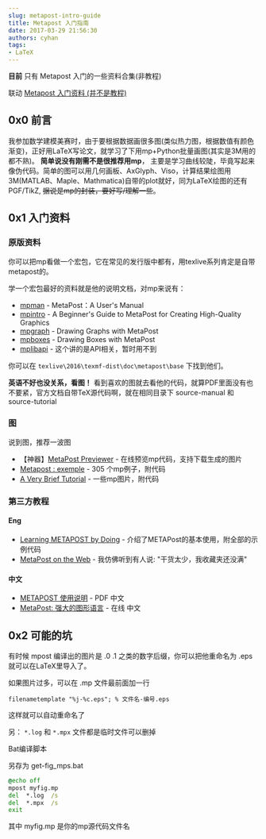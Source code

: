 ```yaml
---
slug: metapost-intro-guide
title: Metapost 入门指南
date: 2017-03-29 21:56:30
authors: cyhan
tags:
- LaTeX
---
```

**目前** 只有 Metapost 入门的一些资料合集(非教程)

联动 [Metapost 入门资料 (并不是教程)](http://wenda.latexstudio.net/article/1022)

<!-- truncate -->

## 0x0 前言

我参加数学建模美赛时，由于要根据数据画很多图(类似热力图，根据数值有颜色渐变)，正好用LaTeX写论文，就学习了下用mp+Python批量画图(其实是3M用的都不熟)。
**简单说没有刚需不是很推荐用mp**，
主要是学习曲线较陡，毕竟写起来像伪代码。简单的图可以用几何画板、AxGlyph、Viso，计算结果绘图用3M(MATLAB、Maple、Mathmatica)自带的plot就好，同为LaTeX绘图的还有PGF/TikZ, ~~据说是mp的封装，要好写/理解一些~~。

## 0x1 入门资料

### 原版资料
你可以把mp看做一个宏包，它在常见的发行版中都有，用texlive系列肯定是自带metapost的。

学一个宏包最好的资料就是他的说明文档，对mp来说有：

- [mpman](http://texdoc.net/texmf-dist/doc/metapost/base/mpman.pdf) - 
   MetaPost：A User's Manual
- [mpintro](http://texdoc.net/texmf-dist/doc/metapost/base/mpintro.pdf) - 
   A Beginner's Guide to MetaPost for Creating High-Quality Graphics
- [mpgraph](http://texdoc.net/texmf-dist/doc/metapost/base/mpgraph.pdf) - 
   Drawing Graphs with MetaPost
- [mpboxes](http://tug.org/metapost/src/manual/mpboxes.pdf) - 
   Drawing Boxes with MetaPost
- [mplibapi](http://tug.org/metapost/src/manual/mplibapi.pdf) - 
   这个讲的是API相关，暂时用不到

你可以在 `texlive\2016\texmf-dist\doc\metapost\base` 下找到他们。

**英语不好也没关系，看图！** 看到喜欢的图就去看他的代码，就算PDF里面没有也不要紧，官方文档自带TeX源代码啊，就在相同目录下 source-manual 和 source-tutorial 

### 图
说到图，推荐一波图

- 【神器】[MetaPost Previewer](http://www.tlhiv.org/mppreview/) - 
   在线预览mp代码，支持下载生成的图片
- [Metapost : exemple](http://tex.loria.fr/prod-graph/zoonekynd/metapost/metapost.html) - 
   305 个mp例子，附代码
- [A Very Brief Tutorial](http://www.ursoswald.ch/metapost/tutorial.html) - 
   一些mp图片，附代码


### 第三方教程
#### Eng

- [Learning METAPOST by Doing](http://www.latexstudio.net/archives/455) - 
   介绍了METAPost的基本使用，附全部的示例代码
- [MetaPost on the Web](https://www.tug.org/metapost.html) - 
   我仿佛听到有人说: "干货太少，我收藏夹还没满"


#### 中文

- [METAPOST 使用说明](http://www.latexstudio.net/old/books/metapost/METAPOSTcn.pdf) - 
   PDF 中文
- [MetaPost: 强大的图形语言](http://www.ctex.org/documents/shredder/metapost.html) - 
   在线 中文



## 0x2 可能的坑

有时候 mpost 编译出的图片是 .0 .1 之类的数字后缀，你可以把他重命名为 .eps 就可以在LaTeX里导入了。



如果图片过多，可以在 .mp 文件最前面加一行 
```
filenametemplate "%j-%c.eps"; % 文件名-编号.eps
```
这样就可以自动重命名了



另：
`*.log` 和 `*.mpx` 文件都是临时文件可以删掉


Bat编译脚本

另存为 get-fig_mps.bat

```cmd
@echo off
mpost myfig.mp
del  *.log  /s
del  *.mpx  /s
exit
```

其中 myfig.mp 是你的mp源代码文件名

